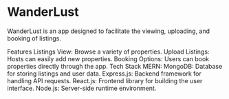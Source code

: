 # WanderLust
WanderLust is an app designed to facilitate the viewing, uploading, and booking of listings.

Features
Listings View: Browse a variety of properties.
Upload Listings: Hosts can easily add new properties.
Booking Options: Users can book properties directly through the app.
Tech Stack
MERN:
MongoDB: Database for storing listings and user data.
Express.js: Backend framework for handling API requests.
React.js: Frontend library for building the user interface.
Node.js: Server-side runtime environment.
